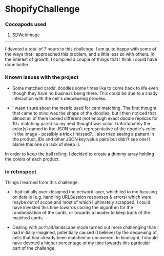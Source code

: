 # ShopifyChallenge

### Cocoapods used

1. SDWebImage

___________________


I devoted a total of 7 hours to this challenge. I am quite happy with some of the ways that I approached this problem, and a little less so with others. In the interest of growth, I compiled a couple of things that I think I could have done better.

### Known Issues with the project

* Some matched cards' doodles some times like to come back to life even though they have no business being there. This could be due to a shady interaction with the cell's dequeueing process. 

* I wasn't sure about the metric used for card matching. The first thought that came to mind was the shape of the doodles, but I then noticed that almost all of them looked different (not enough exact doodle replicas for 10+ matching pairs) so my next thought was color. Unfortunately the color(s) named in the JSON wasn't representative of the doodle's color in the image - possibly a trick I missed?. I also tried seeing a pattern in the product_IDs and other JSON key:value pairs but didn't see one! I blame this one on lack of sleep :). 

In order to keep the ball rolling, I decided to create a dummy array holding the colors of each product.

### In retrospect

Things I learned from this challenge:

* I had initially over-designed the network layer, which led to me focusing on details (e.g. handling URLSession responses & errors) which were maybe out of scope and most of which I ultimately scrapped. I could have invested this time towards coding the algorithm for the randomization of the cards, or towards a header to keep track of the matched cards.

* Dealing with portrait/landscape mode turned out more challenging than I had initially imagined, potentially caused (I believe) by the dequeuing of cells that had already been matched or uncovered. In hindsight, I should have devoted a higher percentage of my time towards this particular part of the challenge.
